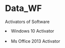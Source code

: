 # Data_WF
Activators of Software<br>
<li>Windows 10 Activator</li></br>
<li>Ms Office 2013 Activator</li>
